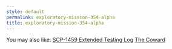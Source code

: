 ```yaml
---
style: default
permalink: exploratory-mission-354-alpha
title: exploratory-mission-354-alpha
---
```

You may also like:
[SCP-1459 Extended Testing Log](http://scp-wiki.net/scp-1459-extended-testing-log)
[The Coward](http://scp-wiki.net/the-coward)